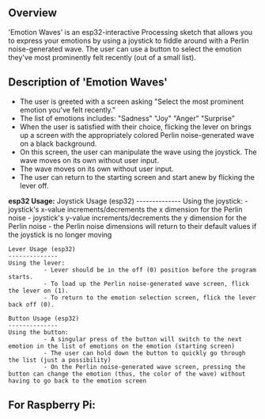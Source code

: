 Overview
--------
'Emotion Waves' is an esp32-interactive Processing sketch that allows you to express your emotions by using a joystick to fiddle around with a Perlin noise-generated wave. The user can use a button to select the emotion they've most prominently felt recently (out of a small list).

  Description of 'Emotion Waves'
  ------------------------------
  - The user is greeted with a screen asking "Select the most prominent emotion you've felt recently."
  - The list of emotions includes: "Sadness" "Joy" "Anger" "Surprise"
  - When the user is satisfied with their choice, flicking the lever on brings up a screen with the appropriately colored Perlin noise-generated wave on a black background.
  - On this screen, the user can manipulate the wave using the joystick. The wave moves on its own without user input.
  - The wave moves on its own without user input.    
  - The user can return to the starting screen and start anew by flicking the lever off.

**esp32 Usage:**
    Joystick Usage (esp32)
    --------------
    Using the joystick:
              - joystick's x-value increments/decrements the x dimension for the Perlin noise
              - joystick's y-value increments/decrements the y dimension for the Perlin noise
              - the Perlin noise dimensions will return to their default values if the joystick is no longer moving
    
    Lever Usage (esp32)
    --------------
    Using the lever:
              - Lever should be in the off (0) position before the program starts.
              - To load up the Perlin noise-generated wave screen, flick the lever on (1).
              - To return to the emotion selection screen, flick the lever back off (0).
    
    Button Usage (esp32)
    --------------
    Using the button:
              - A singular press of the button will switch to the next emotion in the list of emotions on the emotion (starting screen)
              - The user can hold down the button to quickly go through the list (just a possibility)
              - On the Perlin noise-generated wave screen, pressing the button can change the emotion (thus, the color of the wave) without having to go back to the emotion screen 
 
For Raspberry Pi:
- 

